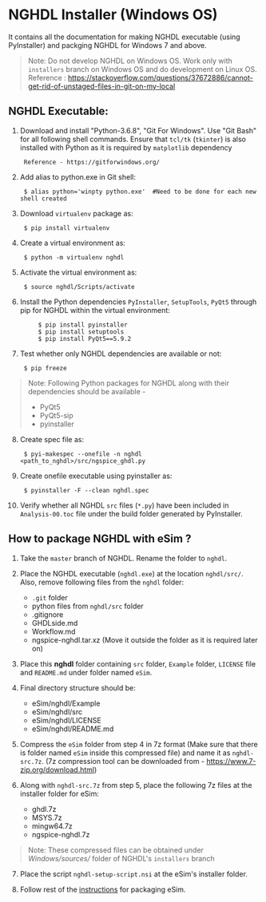 NGHDL Installer (Windows OS)
====

It contains all the documentation for making NGHDL executable (using PyInstaller) and packging NGHDL for Windows 7 and above.

> Note: Do not develop NGHDL on Windows OS. Work only with `installers` branch on Windows OS and do development on Linux OS.
> Reference : https://stackoverflow.com/questions/37672886/cannot-get-rid-of-unstaged-files-in-git-on-my-local


## NGHDL Executable:

1. Download and install "Python-3.6.8", "Git For Windows". Use "Git Bash" for all following shell commands. Ensure that `tcl/tk` (`tkinter`) is also installed with Python as it is required by `matplotlib` dependency
		
		Reference - https://gitforwindows.org/

2. Add alias to python.exe in Git shell:

		$ alias python='winpty python.exe'	#Need to be done for each new shell created

3. Download `virtualenv` package as:

	    $ pip install virtualenv

4. Create a virtual environment as:

		$ python -m virtualenv nghdl

5. Activate the virtual environment as:
	
		$ source nghdl/Scripts/activate

6. Install the Python dependencies `PyInstaller`, `SetupTools`, `PyQt5` through pip for NGHDL within the virtual environment:

			$ pip install pyinstaller
			$ pip install setuptools
			$ pip install PyQt5==5.9.2

7. Test whether only NGHDL dependencies are available or not:

		$ pip freeze

> Note: Following Python packages for NGHDL along with their dependencies should be available -
>	- PyQt5
>	- PyQt5-sip
>	- pyinstaller

8. Create spec file as:

		$ pyi-makespec --onefile -n nghdl <path_to_nghdl>/src/ngspice_ghdl.py

9. Create onefile executable using pyinstaller as:
		
		$ pyinstaller -F --clean nghdl.spec

10. Verify whether all NGHDL `src` files (`*.py`) have been included in `Analysis-00.toc` file under the build folder generated by PyInstaller.



## How to package NGHDL with eSim ?

1. Take the `master` branch of NGHDL. Rename the folder to `nghdl`.

2. Place the NGHDL executable (`nghdl.exe`) at the location `nghdl/src/`. Also, remove following files from the `nghdl` folder:
	- `.git` folder
	- python files from `nghdl/src` folder
	- .gitignore
    - GHDLside.md
    - Workflow.md
    - ngspice-nghdl.tar.xz (Move it outside the folder as it is required later on)

3. Place this **nghdl** folder containing `src` folder, `Example` folder, `LICENSE` file and `README.md` under folder named `eSim`.

4. Final directory structure should be:
	- eSim/nghdl/Example
	- eSim/nghdl/src
	- eSim/nghdl/LICENSE
	- eSim/nghdl/README.md

5. Compress the `eSim` folder from step 4 in 7z format (Make sure that there is folder named `eSim` inside this compressed file) and name it as `nghdl-src.7z`.
(7z compression tool can be downloaded from - https://www.7-zip.org/download.html)

6. Along with `nghdl-src.7z` from step 5, place the following 7z files at the installer folder for eSim:
	- ghdl.7z
	- MSYS.7z
	- mingw64.7z
	- ngspice-nghdl.7z

> Note: These compressed files can be obtained under *Windows/sources/* folder of NGHDL's `installers` branch

7.  Place the script `nghdl-setup-script.nsi` at the eSim's installer folder.

8. Follow rest of the [instructions](https://github.com/FOSSEE/eSim/tree/installers/Windows/README.md) for packaging eSim.
